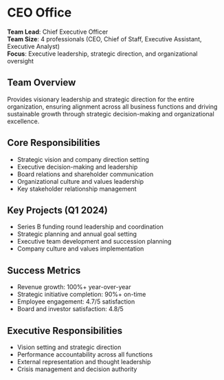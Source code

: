 # CEO Office

**Team Lead**: Chief Executive Officer  
**Team Size**: 4 professionals (CEO, Chief of Staff, Executive Assistant, Executive Analyst)  
**Focus**: Executive leadership, strategic direction, and organizational oversight  

## Team Overview
Provides visionary leadership and strategic direction for the entire organization, ensuring alignment across all business functions and driving sustainable growth through strategic decision-making and organizational excellence.

## Core Responsibilities
- Strategic vision and company direction setting
- Executive decision-making and leadership
- Board relations and shareholder communication
- Organizational culture and values leadership
- Key stakeholder relationship management

## Key Projects (Q1 2024)
- Series B funding round leadership and coordination
- Strategic planning and annual goal setting
- Executive team development and succession planning
- Company culture and values implementation

## Success Metrics
- Revenue growth: 100%+ year-over-year
- Strategic initiative completion: 90%+ on-time
- Employee engagement: 4.7/5 satisfaction
- Board and investor satisfaction: 4.8/5

## Executive Responsibilities
- Vision setting and strategic direction
- Performance accountability across all functions
- External representation and thought leadership
- Crisis management and decision authority 
